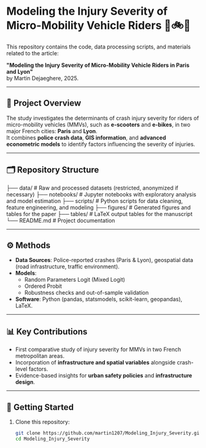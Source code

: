 # Modeling the Injury Severity of Micro-Mobility Vehicle Riders 🛴🚲💥

This repository contains the code, data processing scripts, and materials related to the article:

**"Modeling the Injury Severity of Micro-Mobility Vehicle Riders in Paris and Lyon"**  
by Martin Dejaeghere, 2025.

---

## 📖 Project Overview
The study investigates the determinants of crash injury severity for riders of micro-mobility vehicles (MMVs), such as **e-scooters** and **e-bikes**, in two major French cities: **Paris** and **Lyon**.  
It combines **police crash data**, **GIS information**, and **advanced econometric models** to identify factors influencing the severity of injuries.

---

## 🗂 Repository Structure
├── data/ # Raw and processed datasets (restricted, anonymized if necessary)
├── notebooks/ # Jupyter notebooks with exploratory analysis and model estimation
├── scripts/ # Python scripts for data cleaning, feature engineering, and modeling
├── figures/ # Generated figures and tables for the paper
├── tables/ # LaTeX output tables for the manuscript
└── README.md # Project documentation


---

## ⚙️ Methods
- **Data Sources**: Police-reported crashes (Paris & Lyon), geospatial data (road infrastructure, traffic environment).  
- **Models**:  
  - Random Parameters Logit (Mixed Logit)  
  - Ordered Probit  
  - Robustness checks and out-of-sample validation  
- **Software**: Python (pandas, statsmodels, scikit-learn, geopandas), LaTeX.

---

## 📊 Key Contributions
- First comparative study of injury severity for MMVs in two French metropolitan areas.  
- Incorporation of **infrastructure and spatial variables** alongside crash-level factors.  
- Evidence-based insights for **urban safety policies** and **infrastructure design**.

---

## 🚀 Getting Started
1. Clone this repository:
   ```bash
   git clone https://github.com/martin1207/Modeling_Injury_Severity.git
   cd Modeling_Injury_Severity
